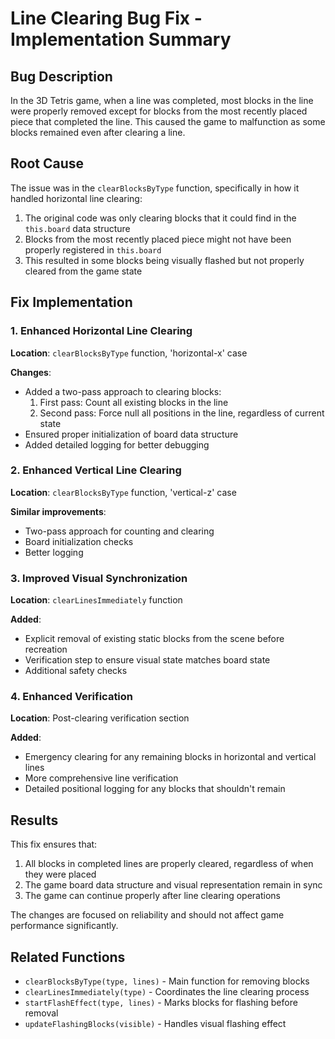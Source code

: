 # Line Clearing Bug Fix - Implementation Summary

## Bug Description
In the 3D Tetris game, when a line was completed, most blocks in the line were properly removed except for blocks from the most recently placed piece that completed the line. This caused the game to malfunction as some blocks remained even after clearing a line.

## Root Cause
The issue was in the `clearBlocksByType` function, specifically in how it handled horizontal line clearing:

1. The original code was only clearing blocks that it could find in the `this.board` data structure
2. Blocks from the most recently placed piece might not have been properly registered in `this.board`
3. This resulted in some blocks being visually flashed but not properly cleared from the game state

## Fix Implementation

### 1. Enhanced Horizontal Line Clearing
**Location**: `clearBlocksByType` function, 'horizontal-x' case

**Changes**:
- Added a two-pass approach to clearing blocks:
  1. First pass: Count all existing blocks in the line
  2. Second pass: Force null all positions in the line, regardless of current state
- Ensured proper initialization of board data structure
- Added detailed logging for better debugging

### 2. Enhanced Vertical Line Clearing
**Location**: `clearBlocksByType` function, 'vertical-z' case

**Similar improvements**:
- Two-pass approach for counting and clearing
- Board initialization checks
- Better logging

### 3. Improved Visual Synchronization
**Location**: `clearLinesImmediately` function

**Added**:
- Explicit removal of existing static blocks from the scene before recreation
- Verification step to ensure visual state matches board state
- Additional safety checks

### 4. Enhanced Verification
**Location**: Post-clearing verification section

**Added**:
- Emergency clearing for any remaining blocks in horizontal and vertical lines
- More comprehensive line verification
- Detailed positional logging for any blocks that shouldn't remain

## Results

This fix ensures that:

1. All blocks in completed lines are properly cleared, regardless of when they were placed
2. The game board data structure and visual representation remain in sync
3. The game can continue properly after line clearing operations

The changes are focused on reliability and should not affect game performance significantly.

## Related Functions
- `clearBlocksByType(type, lines)` - Main function for removing blocks
- `clearLinesImmediately(type)` - Coordinates the line clearing process
- `startFlashEffect(type, lines)` - Marks blocks for flashing before removal
- `updateFlashingBlocks(visible)` - Handles visual flashing effect
